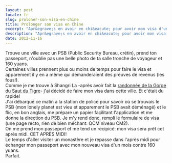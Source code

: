 ```yaml
---
layout: post
locale: fr
slug: proloner-son-visa-en-chine
title: Prolonger son visa en Chine
excerpt: "Apr&egrave;s en avoir en chi&eacute; pour avoir mon visa d'un mois &agrave; Bangkok, je me suis dis que tant que j'&eacute;tais l&agrave;: autant en profiter et rester un maximum. D'o&ugrave; mon besoin de prolonger mon visa d'un mois."
description: "Apr&egrave;s en avoir en chi&eacute; pour avoir mon visa d'un mois &agrave; Bangkok, je me suis dis que tant que j'&eacute;tais l&agrave;: autant en profiter et rester un maximum. D'o&ugrave; mon besoin de prolonger mon visa d'un mois."
date: 2012-11-16
---
```


Trouve une ville avec un PSB (Public Security Bureau, cr&eacute;tin), prend ton passeport, n'oublie pas une belle photo de ta salle tronche de voyageur et 160 yuans.<br />
Certaines villes prennent plus ou moins de temps pour faire le visa et apparement il y en a m&ecirc;me qui demanderaient des preuves de revenus (les fous!).<br />
Comme je me trouve &agrave; Shangri La -apr&egrave;s avoir fait la <a href="/index.php/recits?id=40/gorge-du-saut-du-tigre">randonn&eacute;e de la Gorge du Saut du Tigre</a>- j'ai d&eacute;cid&eacute; de faire mon visa dans cette ville. Et c'&eacute;tait du rapide!<br />
J'ai d&eacute;barqu&eacute; ce matin &agrave; la station de police pour savoir o&ugrave; se trouvais le PSB (mon lonely planet est vieu et apparement le PSB avait d&eacute;m&eacute;nag&eacute;) et le flic, en bon anglais, me pr&eacute;pare un papier façilitant l'application et me donne la direction du PSB. Je m'y rend donc, rempli le formulaire de visa (une page recto, rien de bien m&eacute;chant: QCM niveau CM2).<br />
On me prend mon passeport et me tend un recipic&eacute;: mon visa sera pr&ecirc;t cet apr&egrave;s midi. CET APR&Egrave;S MIDI!<br />
Le temps d'aller visiter un monast&egrave;re et je repasse dans l'apr&egrave;s midi pour &eacute;changer mon passeport avec mon nouveau visa d'un mois contre 160 yuans.<br />
Parfait.
